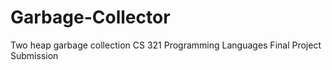 # Garbage-Collector
Two heap garbage collection
CS 321 Programming Languages
Final Project Submission
